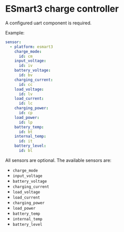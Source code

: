 # ESmart3 charge controller

A configured uart component is required.

Example:
```yaml
sensor:
  - platform: esmart3
    charge_mode:
      id: cm
    input_voltage:
      id: iv
    battery_voltage:
      id: bv
    charging_current:
      id: cc
    load_voltage:
      id: lv
    load_current:
      id: lc
    charging_power:
      id: cp
    load_power:
      id: lp
    battery_temp:
      id: bt
    internal_temp:
      id: it
    battery_level:
      id: bl
```

All sensors are optional.  The available sensors are:
- `charge_mode`
- `input_voltage`
- `battery_voltage`
- `charging_current`
- `load_voltage`
- `load_current`
- `charging_power`
- `load_power`
- `battery_temp`
- `internal_temp`
- `battery_level`
```

